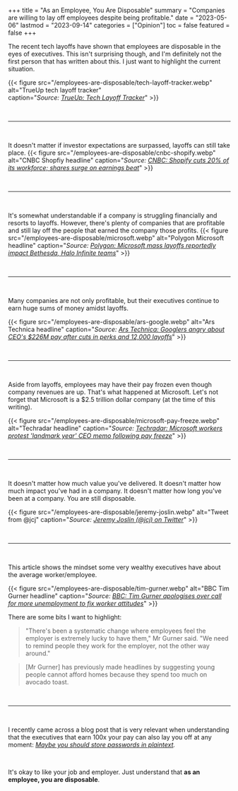 +++
title = "As an Employee, You Are Disposable"
summary = "Companies are willing to lay off employees despite being profitable."
date = "2023-05-06"
lastmod = "2023-09-14"
categories = ["Opinion"]
toc = false
featured = false
+++

The recent tech layoffs have shown that employees are disposable in the eyes of executives. This isn't surprising though, and I'm definitely not the first person that has written about this. I just want to highlight the current situation.

{{< figure src="/employees-are-disposable/tech-layoff-tracker.webp" alt="TrueUp tech layoff tracker"  
caption="*Source: [TrueUp: Tech Layoff Tracker](https://www.trueup.io/layoffs)*" >}}

<br><hr><br>

It doesn't matter if investor expectations are surpassed, layoffs can still take place.
{{< figure src="/employees-are-disposable/cnbc-shopify.webp" alt="CNBC Shopfiy headline"
caption="*Source: [CNBC: Shopify cuts 20% of its workforce; shares surge on earnings beat](https://www.cnbc.com/2023/05/04/shopify-cuts-20percent-of-its-workforce-shares-surge-on-earnings-beat.html)*" >}}

<br><hr><br>

It's somewhat understandable if a company is struggling financially and resorts to layoffs. However, there's plenty of companies that are profitable and still lay off the people that earned the company those profits.
{{< figure src="/employees-are-disposable/microsoft.webp" alt="Polygon Microsoft headline"
caption="*Source: [Polygon: Microsoft mass layoffs reportedly impact Bethesda, Halo Infinite teams](https://www.polygon.com/23561210/microsoft-layoffs-xbox-bethesda-halo-infinite-343-industries)*" >}}

<br><hr><br>

Many companies are not only profitable, but their executives continue to earn huge sums of money amidst layoffs.

{{< figure src="/employees-are-disposable/ars-google.webp" alt="Ars Technica headline"
caption="*Source: [Ars Technica: Googlers angry about CEO's $226M pay after cuts in perks and 12,000 layoffs](https://arstechnica.com/tech-policy/2023/05/googlers-angry-about-ceos-226m-pay-after-cuts-in-perks-and-12000-layoffs/)*" >}}

<br><hr><br>

Aside from layoffs, employees may have their pay frozen even though company revenues are up. That's what happened at Microsoft. Let's not forget that Microsoft is a $2.5 trillion dollar company (at the time of this writing).

{{< figure src="/employees-are-disposable/microsoft-pay-freeze.webp" alt="Techradar headline"
caption="*Source: [Techradar: Microsoft workers protest 'landmark year' CEO memo following pay freeze](https://www.techradar.com/pro/microsoft-workers-protest-landmark-year-ceo-memo-following-pay-freeze)*" >}}

<br><hr><br>

It doesn't matter how much value you've delivered. It doesn't matter how much impact you've had in a company. It doesn't matter how long you've been at a company. You are still disposable.

{{< figure src="/employees-are-disposable/jeremy-joslin.webp" alt="Tweet from @jcj"
caption="*Source: [Jeremy Joslin (@jcj) on Twitter](https://twitter.com/jcj/status/1616482322278420481)*" >}}

<br><hr><br>

This article shows the mindset some very wealthy executives have about the average worker/employee.

{{< figure src="/employees-are-disposable/tim-gurner.webp" alt="BBC Tim Gurner headline"
caption="*Source: [BBC: Tim Gurner apologises over call for more unemployment to fix worker attitudes](https://www.bbc.com/news/business-66803279)*" >}}

There are some bits I want to highlight:

> "There's been a systematic change where employees feel the employer is extremely lucky to have them," Mr Gurner said. "We need to remind people they work for the employer, not the other way around."

> [Mr Gurner] has previously made headlines by suggesting young people cannot afford homes because they spend too much on avocado toast.

<br><hr><br>

I recently came across a blog post that is very relevant when understanding that the executives that earn 100x your pay can also lay you off at any moment:
*[Maybe you should store passwords in plaintext](https://www.qword.net/2023/04/30/maybe-you-should-store-passwords-in-plaintext).*

<br>

It's okay to like your job and employer. Just understand that **as an employee, you are disposable**.
